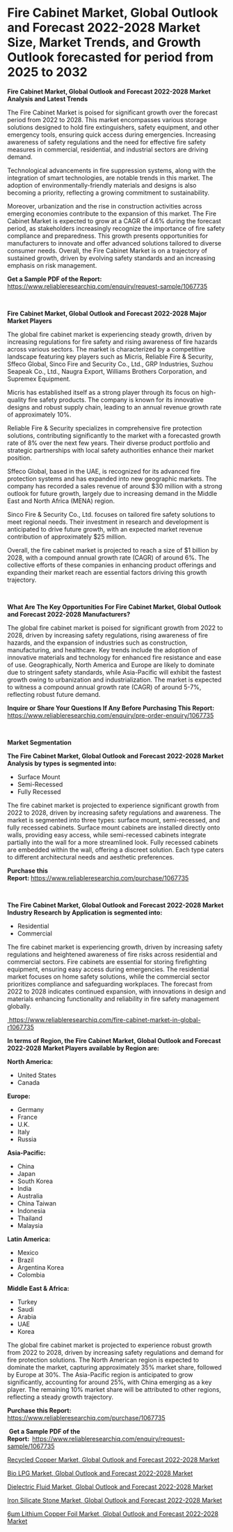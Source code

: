 <p><h1>Fire Cabinet Market, Global Outlook and Forecast 2022-2028 Market Size, Market Trends, and Growth Outlook forecasted for period from 2025 to 2032</h1></p><p><strong>Fire Cabinet Market, Global Outlook and Forecast 2022-2028 Market Analysis and Latest Trends</strong></p>
<p><p>The Fire Cabinet Market is poised for significant growth over the forecast period from 2022 to 2028. This market encompasses various storage solutions designed to hold fire extinguishers, safety equipment, and other emergency tools, ensuring quick access during emergencies. Increasing awareness of safety regulations and the need for effective fire safety measures in commercial, residential, and industrial sectors are driving demand. </p><p>Technological advancements in fire suppression systems, along with the integration of smart technologies, are notable trends in this market. The adoption of environmentally-friendly materials and designs is also becoming a priority, reflecting a growing commitment to sustainability. </p><p>Moreover, urbanization and the rise in construction activities across emerging economies contribute to the expansion of this market. The Fire Cabinet Market is expected to grow at a CAGR of 4.6% during the forecast period, as stakeholders increasingly recognize the importance of fire safety compliance and preparedness. This growth presents opportunities for manufacturers to innovate and offer advanced solutions tailored to diverse consumer needs. Overall, the Fire Cabinet Market is on a trajectory of sustained growth, driven by evolving safety standards and an increasing emphasis on risk management.</p></p>
<p><strong>Get a Sample PDF of the Report:&nbsp;</strong> <a href="https://www.reliableresearchiq.com/enquiry/request-sample/1067735?utm_campaign=1834&utm_medium=2&utm_source=Github&utm_content=ia&utm_term=21032025&utm_id=fire-cabinet-market-global-outlook-and-forecast-2022-2028">https://www.reliableresearchiq.com/enquiry/request-sample/1067735</a></p>
<p>&nbsp;</p>
<p><strong>Fire Cabinet Market, Global Outlook and Forecast 2022-2028 Major Market Players</strong></p>
<p><p>The global fire cabinet market is experiencing steady growth, driven by increasing regulations for fire safety and rising awareness of fire hazards across various sectors. The market is characterized by a competitive landscape featuring key players such as Micris, Reliable Fire & Security, Sffeco Global, Sinco Fire and Security Co., Ltd., GRP Industries, Suzhou Seapeak Co., Ltd., Naugra Export, Williams Brothers Corporation, and Supremex Equipment.</p><p>Micris has established itself as a strong player through its focus on high-quality fire safety products. The company is known for its innovative designs and robust supply chain, leading to an annual revenue growth rate of approximately 10%.</p><p>Reliable Fire & Security specializes in comprehensive fire protection solutions, contributing significantly to the market with a forecasted growth rate of 8% over the next few years. Their diverse product portfolio and strategic partnerships with local safety authorities enhance their market position.</p><p>Sffeco Global, based in the UAE, is recognized for its advanced fire protection systems and has expanded into new geographic markets. The company has recorded a sales revenue of around $30 million with a strong outlook for future growth, largely due to increasing demand in the Middle East and North Africa (MENA) region.</p><p>Sinco Fire & Security Co., Ltd. focuses on tailored fire safety solutions to meet regional needs. Their investment in research and development is anticipated to drive future growth, with an expected market revenue contribution of approximately $25 million.</p><p>Overall, the fire cabinet market is projected to reach a size of $1 billion by 2028, with a compound annual growth rate (CAGR) of around 6%. The collective efforts of these companies in enhancing product offerings and expanding their market reach are essential factors driving this growth trajectory.</p></p>
<p>&nbsp;</p>
<p><strong>What Are The Key Opportunities For Fire Cabinet Market, Global Outlook and Forecast 2022-2028 Manufacturers?</strong></p>
<p><p>The global fire cabinet market is poised for significant growth from 2022 to 2028, driven by increasing safety regulations, rising awareness of fire hazards, and the expansion of industries such as construction, manufacturing, and healthcare. Key trends include the adoption of innovative materials and technology for enhanced fire resistance and ease of use. Geographically, North America and Europe are likely to dominate due to stringent safety standards, while Asia-Pacific will exhibit the fastest growth owing to urbanization and industrialization. The market is expected to witness a compound annual growth rate (CAGR) of around 5-7%, reflecting robust future demand.</p></p>
<p><strong>Inquire or Share Your Questions If Any Before Purchasing This Report:</strong> <a href="https://www.reliableresearchiq.com/enquiry/pre-order-enquiry/1067735?utm_campaign=1834&utm_medium=2&utm_source=Github&utm_content=ia&utm_term=21032025&utm_id=fire-cabinet-market-global-outlook-and-forecast-2022-2028">https://www.reliableresearchiq.com/enquiry/pre-order-enquiry/1067735</a></p>
<p>&nbsp;</p>
<p><strong>Market Segmentation</strong></p>
<p><strong>The Fire Cabinet Market, Global Outlook and Forecast 2022-2028 Market Analysis by types is segmented into:</strong></p>
<p><ul><li>Surface Mount</li><li>Semi-Recessed</li><li>Fully Recessed</li></ul></p>
<p><p>The fire cabinet market is projected to experience significant growth from 2022 to 2028, driven by increasing safety regulations and awareness. The market is segmented into three types: surface mount, semi-recessed, and fully recessed cabinets. Surface mount cabinets are installed directly onto walls, providing easy access, while semi-recessed cabinets integrate partially into the wall for a more streamlined look. Fully recessed cabinets are embedded within the wall, offering a discreet solution. Each type caters to different architectural needs and aesthetic preferences.</p></p>
<p><strong>Purchase this Report:&nbsp;</strong><a href="https://www.reliableresearchiq.com/purchase/1067735?utm_campaign=1834&utm_medium=2&utm_source=Github&utm_content=ia&utm_term=21032025&utm_id=fire-cabinet-market-global-outlook-and-forecast-2022-2028">https://www.reliableresearchiq.com/purchase/1067735</a></p>
<p>&nbsp;</p>
<p><strong>The Fire Cabinet Market, Global Outlook and Forecast 2022-2028 Market Industry Research by Application is segmented into:</strong></p>
<p><ul><li>Residential</li><li>Commercial</li></ul></p>
<p><p>The fire cabinet market is experiencing growth, driven by increasing safety regulations and heightened awareness of fire risks across residential and commercial sectors. Fire cabinets are essential for storing firefighting equipment, ensuring easy access during emergencies. The residential market focuses on home safety solutions, while the commercial sector prioritizes compliance and safeguarding workplaces. The forecast from 2022 to 2028 indicates continued expansion, with innovations in design and materials enhancing functionality and reliability in fire safety management globally.</p></p>
<p><a href="https://www.reliableresearchiq.com/fire-cabinet-market-in-global-r1067735?utm_campaign=1834&utm_medium=2&utm_source=Github&utm_content=ia&utm_term=21032025&utm_id=fire-cabinet-market-global-outlook-and-forecast-2022-2028">&nbsp;https://www.reliableresearchiq.com/fire-cabinet-market-in-global-r1067735</a></p>
<p><strong>In terms of Region, the Fire Cabinet Market, Global Outlook and Forecast 2022-2028 Market Players available by Region are:</strong></p>
<p>
    <p> <strong> North America: </strong>
        <ul>
            <li>United States</li>
            <li>Canada</li>
        </ul>
        </p> 
    <p> <strong> Europe: </strong>
        <ul>
            <li>Germany</li>
            <li>France</li>
            <li>U.K.</li>
            <li>Italy</li>
            <li>Russia</li>
        </ul>
        </p> 
    <p> <strong> Asia-Pacific: </strong>
        <ul>
            <li>China</li>
            <li>Japan</li>
            <li>South Korea</li>
            <li>India</li>
            <li>Australia</li>
            <li>China Taiwan</li>
            <li>Indonesia</li>
            <li>Thailand</li>
            <li>Malaysia</li>
        </ul>
        </p> 
    <p> <strong> Latin America: </strong>
        <ul>
            <li>Mexico</li>
            <li>Brazil</li>
            <li>Argentina Korea</li>
            <li>Colombia</li>
        </ul>
        </p> 
    <p> <strong> Middle East & Africa: </strong>
        <ul>
            <li>Turkey</li>
            <li>Saudi</li>
            <li>Arabia</li>
            <li>UAE</li>
            <li>Korea</li>
        </ul>
    </p>
    </p>
<p><p>The global fire cabinet market is projected to experience robust growth from 2022 to 2028, driven by increasing safety regulations and demand for fire protection solutions. The North American region is expected to dominate the market, capturing approximately 35% market share, followed by Europe at 30%. The Asia-Pacific region is anticipated to grow significantly, accounting for around 25%, with China emerging as a key player. The remaining 10% market share will be attributed to other regions, reflecting a steady growth trajectory.</p></p>
<p><strong>Purchase this Report: </strong><a href="https://www.reliableresearchiq.com/purchase/1067735?utm_campaign=1834&utm_medium=2&utm_source=Github&utm_content=ia&utm_term=21032025&utm_id=fire-cabinet-market-global-outlook-and-forecast-2022-2028">https://www.reliableresearchiq.com/purchase/1067735</a></p>
<p>&nbsp;<strong>Get a Sample PDF of the Report:&nbsp;&nbsp;</strong><a href="https://www.reliableresearchiq.com/enquiry/request-sample/1067735?utm_campaign=1834&utm_medium=2&utm_source=Github&utm_content=ia&utm_term=21032025&utm_id=fire-cabinet-market-global-outlook-and-forecast-2022-2028">https://www.reliableresearchiq.com/enquiry/request-sample/1067735</a></p>
<p><strong></strong></p>
<p><p><a href="https://github.com/biandnikelrs/Market-Research-Report-List-1/blob/main/recycled-copper-market-global-outlook-and-forecast-2022-2028-market.md?utm_campaign=1834&utm_medium=2&utm_source=Github&utm_content=ia&utm_term=21032025&utm_id=fire-cabinet-market-global-outlook-and-forecast-2022-2028">Recycled Copper Market, Global Outlook and Forecast 2022-2028 Market</a></p><p><a href="https://github.com/myongfranzcs/Market-Research-Report-List-1/blob/main/bio-lpg-market-global-outlook-and-forecast-2022-2028-market.md?utm_campaign=1834&utm_medium=2&utm_source=Github&utm_content=ia&utm_term=21032025&utm_id=fire-cabinet-market-global-outlook-and-forecast-2022-2028">Bio LPG Market, Global Outlook and Forecast 2022-2028 Market</a></p><p><a href="https://github.com/tentandyik/Market-Research-Report-List-1/blob/main/dielectric-fluid-market-global-outlook-and-forecast-2022-2028-market.md?utm_campaign=1834&utm_medium=2&utm_source=Github&utm_content=ia&utm_term=21032025&utm_id=fire-cabinet-market-global-outlook-and-forecast-2022-2028">Dielectric Fluid Market, Global Outlook and Forecast 2022-2028 Market</a></p><p><a href="https://github.com/lonanweaseh4/Market-Research-Report-List-1/blob/main/iron-silicate-stone-market-global-outlook-and-forecast-2022-2028-market.md?utm_campaign=1834&utm_medium=2&utm_source=Github&utm_content=ia&utm_term=21032025&utm_id=fire-cabinet-market-global-outlook-and-forecast-2022-2028">Iron Silicate Stone Market, Global Outlook and Forecast 2022-2028 Market</a></p><p><a href="https://github.com/negrocybul4w/Market-Research-Report-List-1/blob/main/6mm-lithium-copper-foil-market-global-outlook-and-forecast-2022-2028-market.md?utm_campaign=1834&utm_medium=2&utm_source=Github&utm_content=ia&utm_term=21032025&utm_id=fire-cabinet-market-global-outlook-and-forecast-2022-2028">6μm Lithium Copper Foil Market, Global Outlook and Forecast 2022-2028 Market</a></p></p>